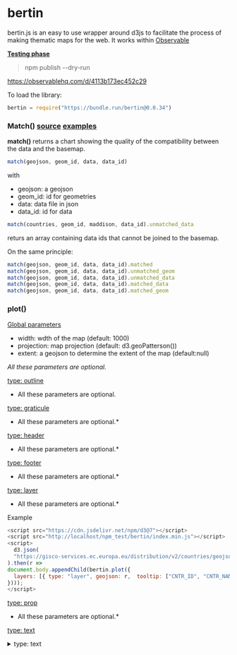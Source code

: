 # bertin

bertin.js is an easy to use wrapper around d3js to facilitate the process of making thematic maps for the web. It works within [Observable](https://observablehq.com/)

**<ins>Testing phase</ins>**

> npm publish --dry-run

https://observablehq.com/d/4113b173ec452c29

To load the library:
~~~js
bertin = require("https://bundle.run/bertin@0.0.34")
~~~

### Match() [source]() [examples]()

**match()** returns a chart showing the quality of the compatibility between the data and the basemap.

~~~js
match(geojson, geom_id, data, data_id)
~~~

with

- geojson: a geojson
- geom_id: id for geometries
- data: data file in json
- data_id: id for data

~~~js
match(countries, geom_id, maddison, data_id).unmatched_data
~~~

returs an array containing data ids that cannot be joined to the basemap.

On the same principle:

~~~js
match(geojson, geom_id, data, data_id).matched
match(geojson, geom_id, data, data_id).unmatched_geom
match(geojson, geom_id, data, data_id).unmatched_data
match(geojson, geom_id, data, data_id).matched_data
match(geojson, geom_id, data, data_id).matched_geom
~~~


### plot()

<ins>Global parameters</ins>

- width: wdth of the map (default: 1000)
- projection: map projection (default: d3.geoPatterson())
- extent: a geojson to determine the extent of the map (default:null)

*All these parameters are optional.*

<ins>type: outline</ins>

* All these parameters are optional.

<ins>type: graticule</ins>

* All these parameters are optional.*

<ins>type: header</ins>

* All these parameters are optional.*

<ins>type: footer</ins>

* All these parameters are optional.*

<ins>type: layer</ins>

* All these parameters are optional.*

Example

~~~js
<script src="https://cdn.jsdelivr.net/npm/d3@7"></script>
<script src="http://localhost/npm_test/bertin/index.min.js"></script>
<script>
  d3.json(
  "https://gisco-services.ec.europa.eu/distribution/v2/countries/geojson/CNTR_RG_60M_2020_4326.geojson"
).then(r =>
document.body.appendChild(bertin.plot({
  layers: [{ type: "layer", geojson: r,  tooltip: ["CNTR_ID", "CNTR_NAME", ""] }]
})));
</script>
~~~

<ins>type: prop</ins>

* All these parameters are optional.*

<ins>type: text</ins>

<details><summary>type: text</summary>
<p>

- position: position of the text. It can be an array with x,y coordinates. For example [100,200]. It can be also a string defining the position. "topleft", "top", "topright", "left", "middle", "right", "bottomleft", "bottom", "bottomright" (default: "topleft")
- text: text to display. With the backticks, it is possible to display a text on several lines (default: "Your text here!")
- fontsize: text size (default: 15)
- margin: Margin around the text (default: 0)
- anchor: Text anchor. start, middle, end (default: "start")
- baseline: alignment baseline. "baseline", "middle", "hanging" (default:"hanging")
- fill: Text color (default: "#474342")
- stroke Stroke color (default: "none")
- frame_fill: Frame background color (default:"none")
- frame_stroke: Frame stroke color (default: "none")
- frame_strokewidth. Thickness of the frame contour (default: 1)
- frame_opacity: Frame opacity (default: 1)

Example

~~~js

~~~

</p>
</details>
